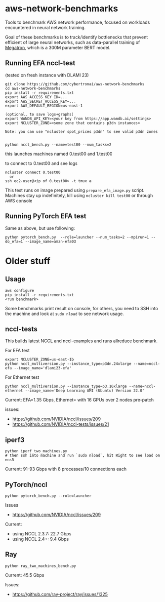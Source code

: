 # aws-network-benchmarks
Tools to benchmark AWS network performance, focused on workloads encountered in neural network training.

Goal of these benchmarks is to track/identify bottlenecks that prevent efficient of large neural networks, such as data-parallel training of [Megatron](https://github.com/nvIDIA/Megatron-LM/), which is a 300M parameter BERT model.

## Running EFA nccl-test

(tested on fresh instance with DLAMI 23)
```
git clone https://github.com/cybertronai/aws-network-benchmarks
cd aws-network-benchmarks
pip install -r requirements.txt
export AWS_ACCESS_KEY_ID=...
export AWS_SECRET_ACCESS_KEY=...
export AWS_DEFAULT_REGION=us-east-1

(optional, to save logs+graphs)
export WANDB_API_KEY=<your key from https://app.wandb.ai/settings>
export NCLUSTER_ZONE=<some zone that contains p3dn instances>

Note: you can use "ncluster spot_prices p3dn" to see valid p3dn zones


python nccl_bench.py --name=test00 --num_tasks=2
```
this launches machines named 0.test00 and 1.test00

to connect to 0.test00 and see logs
```
ncluster connect 0.test00
  or
ssh ec2-user@<ip of 0.test00> -t tmux a
```

This test runs on image prepared using `prepare_efa_image.py` script. Machines stay up indefinitely, kill using `ncluster kill test00` or through AWS console

## Running PyTorch EFA test

Same as above, but use following:
```
python pytorch_bench.py  --role=launcher --num_tasks=2 --mpirun=1 --do_efa=1 --image_name=amzn-efa03
```

# Older stuff

## Usage
```
aws configure
pip install -r requirements.txt
<run benchmark>
```

Some benchmarks print result on console, for others, you need to SSH into the machine and look at `sudo nload` to see network usage.

## nccl-tests

This builds latest NCCL and nccl-examples and runs allreduce benchmark.

For EFA test
```
export NCLUSTER_ZONE=us-east-1b
python nccl_multiversion.py --instance_type=p3dn.24xlarge --name=nccl-efa --image_name='dlami23-efa'
```
For Ethernet test
```
python nccl_multiversion.py --instance_type=p3.16xlarge --name=nccl-ethernet --image_name='Deep Learning AMI (Ubuntu) Version 22.0'
```

Current: EFA=1.35 Gbps, Ethernet= with 16 GPUs over 2 nodes pre-patch 

issues:
- https://github.com/NVIDIA/nccl/issues/209
- https://github.com/NVIDIA/nccl-tests/issues/21

## iperf3

```
python iperf_two_machines.py
# then ssh into machine and run `sudo nload`, hit Right to see load on ens5
```

Current: 91-93 Gbps with 8 processes/10 connections each

## PyTorch/nccl

```
python pytorch_bench.py --role=launcher
```

Issues
- https://github.com/NVIDIA/nccl/issues/209


Current:
- using NCCL 2.3.7: 22.7 Gbps
- using NCCL 2.4+: 9.4 Gbps

## Ray
```
python ray_two_machines_bench.py
```
Current: 45.5 Gbps

Issues:
- https://github.com/ray-project/ray/issues/1325
